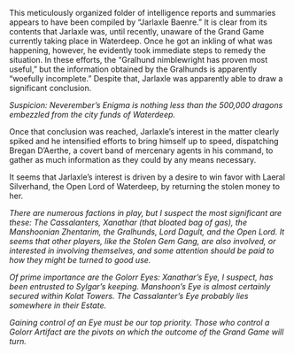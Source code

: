 This meticulously organized folder of intelligence reports and summaries appears to have been compiled by “Jarlaxle Baenre.” It is clear from its contents that Jarlaxle was, until recently, unaware of the Grand Game currently taking place in Waterdeep. Once he got an inkling of what was happening, however, he evidently took immediate steps to remedy the situation. In these efforts, the “Gralhund nimblewright has proven most useful,” but the information obtained by the Gralhunds is apparently “woefully incomplete.” Despite that, Jarlaxle was apparently able to draw a significant conclusion.



_Suspicion: Neverember’s Enigma is nothing less than the 500,000 dragons embezzled from the city funds of Waterdeep._



Once that conclusion was reached, Jarlaxle’s interest in the matter clearly spiked and he intensified efforts to bring himself up to speed, dispatching Bregan D’Aerthe, a covert band of mercenary agents in his command, to gather as much information as they could by any means necessary.

It seems that Jarlaxle’s interest is driven by a desire to win favor with Laeral Silverhand, the Open Lord of Waterdeep, by returning the stolen money to her.



_There are numerous factions in play, but I suspect the most significant are these: The Cassalanters, Xanathar (that bloated bag of gas), the Manshoonian Zhentarim, the Gralhunds, Lord Dagult, and the Open Lord. It seems that other players, like the Stolen Gem Gang, are also involved, or interested in involving themselves, and some attention should be paid to how they might be turned to good use._

_Of prime importance are the Golorr Eyes: Xanathar’s Eye, I suspect, has been entrusted to Sylgar’s keeping. Manshoon’s Eye is almost certainly secured within Kolat Towers. The Cassalanter’s Eye probably lies somewhere in their Estate._

_Gaining control of an Eye must be our top priority. Those who control a Golorr Artifact are the pivots on which the outcome of the Grand Game will turn._